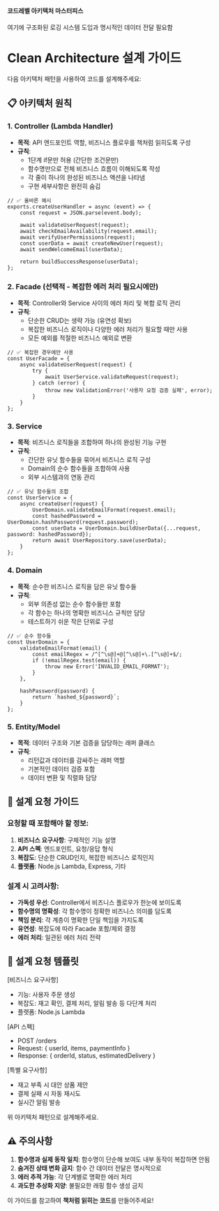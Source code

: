 
#### 코드레벨 아키텍처 마스터피스
여기에 구조화된 로깅 시스템 도입과 명시적인 데이터 전달 필요함

# Clean Architecture 설계 가이드

다음 아키텍처 패턴을 사용하여 코드를 설계해주세요:

## 📋 아키텍처 원칙

### 1. Controller (Lambda Handler)

- **목적**: API 엔드포인트 역할, 비즈니스 플로우를 책처럼 읽히도록 구성
- **규칙**:
  - 1단계 if문만 허용 (간단한 조건문만)
  - 함수명만으로 전체 비즈니스 흐름이 이해되도록 작성
  - 각 줄이 하나의 완성된 비즈니스 액션을 나타냄
  - 구현 세부사항은 완전히 숨김

```
// ✅ 올바른 예시
exports.createUserHandler = async (event) => {
    const request = JSON.parse(event.body);
    
    await validateUserRequest(request);
    await checkEmailAvailability(request.email);
    await verifyUserPermissions(request);
    const userData = await createNewUser(request);
    await sendWelcomeEmail(userData);
    
    return buildSuccessResponse(userData);
};
```

### 2. Facade (선택적 - 복잡한 에러 처리 필요시에만)

- **목적**: Controller와 Service 사이의 에러 처리 및 복합 로직 관리
- **규칙**:
  - 단순한 CRUD는 생략 가능 (유연성 확보)
  - 복잡한 비즈니스 로직이나 다양한 에러 처리가 필요할 때만 사용
  - 모든 예외를 적절한 비즈니스 예외로 변환

```
// ✅ 복잡한 경우에만 사용
const UserFacade = {
    async validateUserRequest(request) {
        try {
            await UserService.validateRequest(request);
        } catch (error) {
            throw new ValidationError('사용자 요청 검증 실패', error);
        }
    }
};
```


### 3. Service

- **목적**: 비즈니스 로직들을 조합하여 하나의 완성된 기능 구현
- **규칙**:
  - 간단한 유닛 함수들을 묶어서 비즈니스 로직 구성
  - Domain의 순수 함수들을 조합하여 사용
  - 외부 시스템과의 연동 관리

```
// ✅ 유닛 함수들의 조합
const UserService = {
    async createUser(request) {
        UserDomain.validateEmailFormat(request.email);
        const hashedPassword = UserDomain.hashPassword(request.password);
        const userData = UserDomain.buildUserData({...request, password: hashedPassword});
        return await UserRepository.save(userData);
    }
};
```

### 4. Domain

- **목적**: 순수한 비즈니스 로직을 담은 유닛 함수들
- **규칙**:
  - 외부 의존성 없는 순수 함수들만 포함
  - 각 함수는 하나의 명확한 비즈니스 규칙만 담당
  - 테스트하기 쉬운 작은 단위로 구성

```
// ✅ 순수 함수들
const UserDomain = {
    validateEmailFormat(email) {
        const emailRegex = /^[^\s@]+@[^\s@]+\.[^\s@]+$/;
        if (!emailRegex.test(email)) {
            throw new Error('INVALID_EMAIL_FORMAT');
        }
    },
    
    hashPassword(password) {
        return `hashed_${password}`;
    }
};
```


### 5. Entity/Model

- **목적**: 데이터 구조와 기본 검증을 담당하는 래퍼 클래스
- **규칙**:
  - 리턴값과 데이터를 감싸주는 래퍼 역할
  - 기본적인 데이터 검증 포함
  - 데이터 변환 및 직렬화 담당

## 🎯 설계 요청 가이드

### 요청할 때 포함해야 할 정보:

1. **비즈니스 요구사항**: 구체적인 기능 설명
2. **API 스펙**: 엔드포인트, 요청/응답 형식
3. **복잡도**: 단순한 CRUD인지, 복잡한 비즈니스 로직인지
4. **플랫폼**: Node.js Lambda, Express, 기타

### 설계 시 고려사항:

- **가독성 우선**: Controller에서 비즈니스 플로우가 한눈에 보이도록
- **함수명의 명확성**: 각 함수명이 정확한 비즈니스 의미를 담도록
- **책임 분리**: 각 계층이 명확한 단일 책임을 가지도록
- **유연성**: 복잡도에 따라 Facade 포함/제외 결정
- **에러 처리**: 일관된 에러 처리 전략

## 📝 설계 요청 템플릿

[비즈니스 요구사항]
- 기능: 사용자 주문 생성
- 복잡도: 재고 확인, 결제 처리, 알림 발송 등 다단계 처리
- 플랫폼: Node.js Lambda

[API 스펙]
- POST /orders
- Request: { userId, items, paymentInfo }
- Response: { orderId, status, estimatedDelivery }

[특별 요구사항]
- 재고 부족 시 대안 상품 제안
- 결제 실패 시 자동 재시도
- 실시간 알림 발송

위 아키텍처 패턴으로 설계해주세요.


## ⚠️ 주의사항

1. **함수명과 실제 동작 일치**: 함수명이 단순해 보여도 내부 동작이 복잡하면 안됨
2. **숨겨진 상태 변화 금지**: 함수 간 데이터 전달은 명시적으로
3. **에러 추적 가능**: 각 단계별로 명확한 에러 처리
4. **과도한 추상화 지양**: 불필요한 래핑 함수 생성 금지

이 가이드를 참고하여 **책처럼 읽히는 코드**를 만들어주세요!
```
